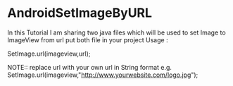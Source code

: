 # AndroidSetImageByURL
In this Tutorial I am sharing two java files which will be used to set Image to ImageView from url
put both file in your project
Usage :

SetImage.url(imageview,url);

NOTE::
replace url with your own url in String format e.g.
SetImage.url(imageview,"http://www.yourwebsite.com/logo.jpg");




